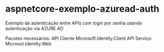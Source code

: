 # aspnetcore-exemplo-azuread-auth
Exemplo de autenticação entre APIs com login por senha usando autenticação via AZURE AD

Pacotes necessários:
API Cliente
  Microsoft.Identity.Client
API Serviço
  Microsot.Identity.Web
